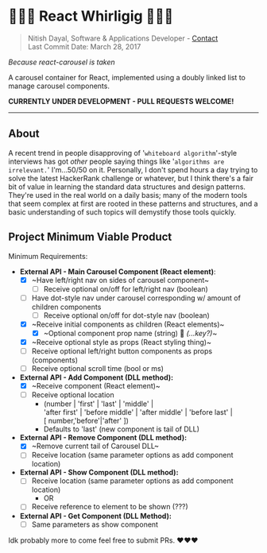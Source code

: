 # 🎠🎠🎠 React Whirligig 🎠🎠🎠

> Nitish Dayal, Software & Applications Developer - [Contact](mailto:contact@nitishdayal.me)  
> Last Commit Date: March 28, 2017

_Because react-carousel is taken_

A carousel container for React, implemented using a doubly linked list to manage carousel components.

**CURRENTLY UNDER DEVELOPMENT - PULL REQUESTS WELCOME!**

* * *

## About

A recent trend in people disapproving of '`whiteboard algorithm`'-style interviews has 
  got _other_ people saying things like '`algorithms are irrelevant.`' I'm...50/50 on it.
  Personally, I don't spend hours a day trying to solve the latest HackerRank challenge
  or whatever, but I think there's a fair bit of value in learning the standard data
  structures and design patterns. They're used in the real world on a daily
  basis; many of the modern tools that seem complex at first are rooted in these patterns
  and structures, and a basic understanding of such topics will demystify those tools
  quickly.

## Project Minimum Viable Product

Minimum Requirements:

-   **External API - Main Carousel Component (React element)**:
    -   [x] ~Have left/right nav on sides of carousel component~
        -   [ ] Receive optional on/off for left/right nav (boolean)
    -   [ ] Have dot-style nav under carousel corresponding w/ amount of children components
        -   [ ] Receive optional on/off for dot-style nav (boolean)
    -   [x] ~Receive initial components as children (React elements)~
        -   [x] ~Optional component prop name (string) 🔑 _(...key?)_~
    -   [x] ~Receive optional style as props (React styling thing)~
    -   [ ] Receive optional left/right button components as props (components)
    -   [ ] Receive optional scroll time (bool or ms)
-   **External API - Add Component (DLL method):**
    -   [x] ~Receive component (React element)~
    -   [ ] Receive optional location
        -   (number | 'first' | 'last' | 'middle' |  
            'after first' | 'before middle' | 'after middle' | 'before last' |  
             [ number,'before'|'after' ])
        -   Defaults to 'last' (new component is tail of DLL)
-   **External API - Remove Component (DLL method):**
    -   [x] ~Remove current tail of Carousel DLL~
    -   [ ] Receive location (same parameter options as add component location)
-   **External API - Show Component (DLL method):**
    -   [ ] Receive location (same parameter options as add component location)
        -   OR
    -   [ ] Receive reference to element to be shown (???)
-   **External API - Get Component (DLL Method):**
    -   [ ] Same parameters as show component

Idk probably more to come feel free to submit PRs. ❤️❤️❤️
